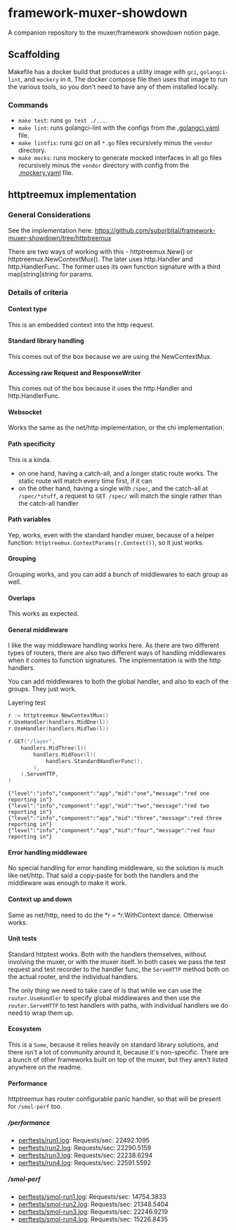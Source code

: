 # framework-muxer-showdown

A companion repository to the muxer/framework showdown notion page.

## Scaffolding

Makefile has a docker build that produces a utility image with `gci`, `golangci-lint`, and `mockery` in it. The docker compose file then uses that image to run the various tools, so you don't need to have any of them installed locally.

### Commands

- `make test`: runs `go test ./...`.
- `make lint`: runs golangci-lint with the configs from the [.golangci.yaml](.golangci.yaml) file.
- `make lintfix`: runs gci on all `*.go` files recursively minus the `vendor` directory.
- `make mocks`: runs mockery to generate mocked interfaces in all go files recursively minus the `vendor` directory with config from the [.mockery.yaml](.mockery.yaml) file.

## httptreemux implementation

### General Considerations

See the implementation here: https://github.com/suborbital/framework-muxer-showdown/tree/httptreemux

There are two ways of working with this - httptreemux.New() or httptreemux.NewContextMux(). The later uses http.Handler and http.HandlerFunc. The former uses its own function signature with a third map[string]string for params.

### Details of criteria

#### Context type

This is an embedded context into the http request.

#### Standard library handling

This comes out of the box because we are using the NewContextMux.

#### Accessing raw Request and ResponseWriter

This comes out of the box because it uses the http.Handler and http.HandlerFunc.

#### Websocket

Works the same as the net/http implementation, or the chi implementation.

#### Path specificity

This is a kinda.

* on one hand, having a catch-all, and a longer static route works. The static route will match every time first, if it can
* on the other hand, having a single with `/spec`, and the catch-all at `/spec/*stuff`, a request to `GET /spec/` will match the single rather than the catch-all handler

#### Path variables

Yep, works, even with the standard handler muxer, because of a helper function: `httptreemux.ContextParams(r.Context())`, so it just works.

#### Grouping

Grouping works, and you can add a bunch of middlewares to each group as well.

#### Overlaps

This works as expected.

#### General middleware

I like the way middleware handling works here. As there are two different types of routers, there are also two different ways of handling middlewares when it comes to function signatures. The implementation is with the http handlers.

You can add middlewares to both the global handler, and also to each of the groups. They just work.

Layering test
```go
r := httptreemux.NewContextMux()
r.UseHandler(handlers.MidOne(l))
r.UseHandler(handlers.MidTwo(l))

r.GET("/layer",
    handlers.MidThree(l)(
        handlers.MidFour(l)(
            handlers.StandardHandlerFunc(),
        ),
    ).ServeHTTP,
)
```
```shell
{"level":"info","component":"app","mid":"one","message":"red one reporting in"}
{"level":"info","component":"app","mid":"two","message":"red two reporting in"}
{"level":"info","component":"app","mid":"three","message":"red three reporting in"}
{"level":"info","component":"app","mid":"four","message":"red four reporting in"}
```

#### Error handling middleware

No special handling for error handling middleware, so the solution is much like net/http. That said a copy-paste for both the handlers and the middleware was enough to make it work.

#### Context up and down

Same as net/http, need to do the *r = *r.WithContext dance. Otherwise works.

#### Unit tests

Standard httptest works. Both with the handlers themselves, without involving the muxer, or with the muxer itself. In both cases we pass the test request and test recorder to the handler func, the `ServeHTTP` method both on the actual router, and the individual handlers.

The only thing we need to take care of is that while we can use the `router.UseHandler` to specify global middlewares and then use the `router.ServeHTTP` to test handlers with paths, with individual handlers we do need to wrap them up.

#### Ecosystem

This is a `Some`, because it relies heavily on standard library solutions, and there isn't a lot of community around it, because it's non-specific. There are a bunch of other frameworks built on top of the muxer, but they aren't listed anywhere on the readme.

#### Performance

httptreemux has router configurable panic handler, so that will be present for `/smol-perf` too.

##### /performance

* [perftests/run1.log](perftests/run1.log):  Requests/sec:	22492.1095
* [perftests/run2.log](perftests/run2.log):  Requests/sec:	22290.5159
* [perftests/run3.log](perftests/run3.log):  Requests/sec:	22238.6294
* [perftests/run4.log](perftests/run4.log):  Requests/sec:	22591.5592

##### /smol-perf

* [perftests/smol-run1.log](perftests/smol-run1.log):  Requests/sec:	14754.3833
* [perftests/smol-run2.log](perftests/smol-run2.log):  Requests/sec:	21348.5404
* [perftests/smol-run3.log](perftests/smol-run3.log):  Requests/sec:	22246.9219
* [perftests/smol-run4.log](perftests/smol-run4.log):  Requests/sec:	15226.8435
